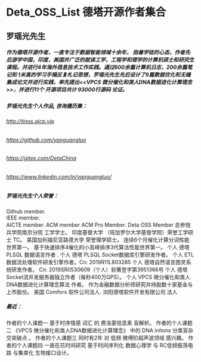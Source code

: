 # Deta_OSS_List 德塔开源作者集合

## 罗瑶光先生
##### 作为德塔开源作者，一直专注于数据智能领域十余年， 抱着学徒的心态，作者先后游学中国，印度，美国并广泛的就读工学，工程学和理学的计算机硕士和研究生课程。并进行4年海外信息技术工作实践。通过600余篇计算机日志，200余篇笔记和 1米高的学习手稿反复札记思想，罗瑶光先生先后设计了9篇数据优化和无缝集成论文并进行实践，率先提出<<VPCS 微分催化和类人DNA数据进化计算理念>>，并进行11个 开源项目共计 93000行源码 论证。
##### 罗瑶光先生个人作品, 咨询履历集：

###### http://tinos.qicp.vip 
###### https://github.com/yaoguangluo
###### https://gitee.com/DetaChina
###### https://www.linkedin.com/in/yaoguangluo/

##### 罗瑶光先生个人荣誉：
 
Github member.  
IEEE member.  
AICTE member. 
ACM member
ACM Pro Member. 
Deta OSS Member
总参炮兵学院南京分院 工学学士。
印度基督大学 （班加罗尔大学基督学院）荣誉工学硕士 TC。
美国加利福尼亚路德大学 荣誉理学硕士。
连续6个月催化计算分词性能世界第一。
基于快速排序4催化的小高峰排序3代算法性能世界第一。
个人 德塔 PLSQL 数据语言作者 . 个人 德塔 PLSQL Socket数据库引擎研发作者。
个人 ETL数据流处理软件研发引擎作者。Cn: 2019R11L803285
个人 德塔自然语言图灵系统研发作者。   Cn: 2019SR0530609（个人）软著登字第3951366号
个人 德塔Socket流并发服务器独立作者（每秒400万QPS）。
个人 VPCS 微分催化和类人DNA数据进化计算理念算法 作者。
作为金融数据分析师研究并持股数十家基金与上市股份。
美国 Comforx 软件公司法人. 浏阳德塔软件开发有限公司 法人 

##### 最近：

作者的个人课题一    基于时序情感 词汇 的 费洛蒙信息素 盲解析。
作者的个人课题二  《VPCS 微分催化和类人DNA数据进化计算理念》 中的 DNA initons 分类盲杂交突破点 。
作者的个人课题三    同时有2年 对 低频 微傅阶超声波领域 感兴趣。 
作者的个人课题四    一直在花时间研究 基于时间序列化 数据心理学 与 RC低频振荡电路 与集束化 生物接口设计。
